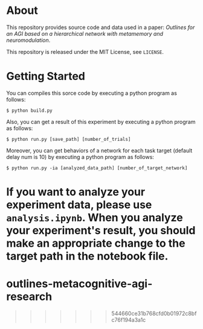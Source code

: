 # About

This repository provides source code and data used in a paper: *Outlines for an AGI based on a hierarchical network with metamemory and neuromodulation*.

This repository is released under the MIT License, see `LICENSE`.

# Getting Started

You can compiles this sorce code by executing a python program as follows:

```shell
$ python build.py
```

Also, you can get a result of this experiment by executing a python program as follows:

```shell
$ python run.py [save_path] [number_of_trials]
```

Moreover, you can get behaviors of a network for each task target (default delay num is 10) by executing a python program as follows:

```shell
$ python run.py -ia [analyzed_data_path] [number_of_target_network]
```

If you want to analyze your experiment data, please use `analysis.ipynb`. When you analyze your experiment's result, you should make an appropriate change to the target path in the notebook file.
=======
# outlines-metacognitive-agi-research
>>>>>>> 544660ce31b768cfd0b01972c8bfc76f194a3a1c
